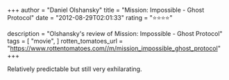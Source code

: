 +++
author = "Daniel Olshansky"
title = "Mission: Impossible - Ghost Protocol"
date = "2012-08-29T02:01:33"
rating = "⭐⭐⭐⭐"

description = "Olshansky's review of Mission: Impossible - Ghost Protocol"
tags = [
    "movie",
]
rotten_tomatoes_url = "https://www.rottentomatoes.com//m/mission_impossible_ghost_protocol"
+++

Relatively predictable but still very exhilarating.
